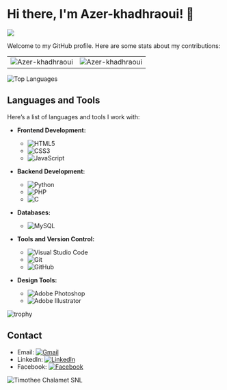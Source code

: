 # Hi there, I'm Azer-khadhraoui! 👋
![](https://komarev.com/ghpvc/?username=Azer-khadhraoui&color=blue&style=flat-square)



Welcome to my GitHub profile. Here are some stats about my contributions:

<table>
  <tr>
    <td>
      <img src="https://github-readme-stats.vercel.app/api?username=Azer-khadhraoui&show_icons=true&theme=radical&locale=en" alt="Azer-khadhraoui" />
    </td>
    <td>
      <img src="https://github-readme-streak-stats.herokuapp.com/?user=Azer-khadhraoui&theme=radical" alt="Azer-khadhraoui" />
    </td>
  </tr>
</table>

![Top Languages](https://github-readme-stats.vercel.app/api/top-langs/?username=Azer-khadhraoui&theme=radical&layout=compact)


## Languages and Tools

Here’s a list of languages and tools I work with:

- **Frontend Development:**
  - ![HTML5](https://img.shields.io/badge/HTML5-E34F26?style=for-the-badge&logo=html5&logoColor=white)
  - ![CSS3](https://img.shields.io/badge/CSS3-1572B6?style=for-the-badge&logo=css3&logoColor=white)
  - ![JavaScript](https://img.shields.io/badge/JavaScript-F7DF1E?style=for-the-badge&logo=javascript&logoColor=black)

- **Backend Development:**
  - ![Python](https://img.shields.io/badge/Python-3776AB?style=for-the-badge&logo=python&logoColor=white)
  - ![PHP](https://img.shields.io/badge/PHP-777BB4?style=for-the-badge&logo=php&logoColor=white)
  -  ![C](https://img.shields.io/badge/C-%2300599C.svg?style=flat&logo=c&logoColor=white)


- **Databases:**
  - ![MySQL](https://img.shields.io/badge/MySQL-4479A1?style=for-the-badge&logo=mysql&logoColor=white)


- **Tools and Version Control:**
  - ![Visual Studio Code](https://img.shields.io/badge/Visual%20Studio%20Code-007ACC?style=for-the-badge&logo=visual-studio-code&logoColor=white)
  - ![Git](https://img.shields.io/badge/Git-F05032?style=for-the-badge&logo=git&logoColor=white)
  - ![GitHub](https://img.shields.io/badge/GitHub-181717?style=for-the-badge&logo=github&logoColor=white)

- **Design Tools:**
  - ![Adobe Photoshop](https://img.shields.io/badge/Adobe%20Photoshop-%23A7C3E0.svg?style=flat&logo=adobephotoshop&logoColor=white)
  - ![Adobe Illustrator](https://img.shields.io/badge/Adobe%20Illustrator-%23FF9A00.svg?style=flat&logo=adobeillustrator&logoColor=white)







![trophy](https://github-profile-trophy.vercel.app/?username=Azer-khadhraoui&theme=radical)

## Contact

- Email: [![Gmail](https://img.shields.io/badge/-Gmail-red?style=flat&logo=gmail&logoColor=white)](mailto:azerronaldo2004@gmail.com)
- LinkedIn: [![LinkedIn](https://img.shields.io/badge/-LinkedIn-blue?style=flat&logo=linkedin&logoColor=white)](https://www.linkedin.com/in/azerkhadhraoui)
- Facebook: [![Facebook](https://img.shields.io/badge/-Facebook-3b5998?style=flat&logo=facebook&logoColor=white)]([https://www.facebook.com/azer](https://www.facebook.com/profile.php?id=100008885132622&mibextid=JRoKGi))


 ![Timothee Chalamet SNL](https://media.giphy.com/media/XDsQPj2Q8rtQG4BQ7b/giphy.gif)
